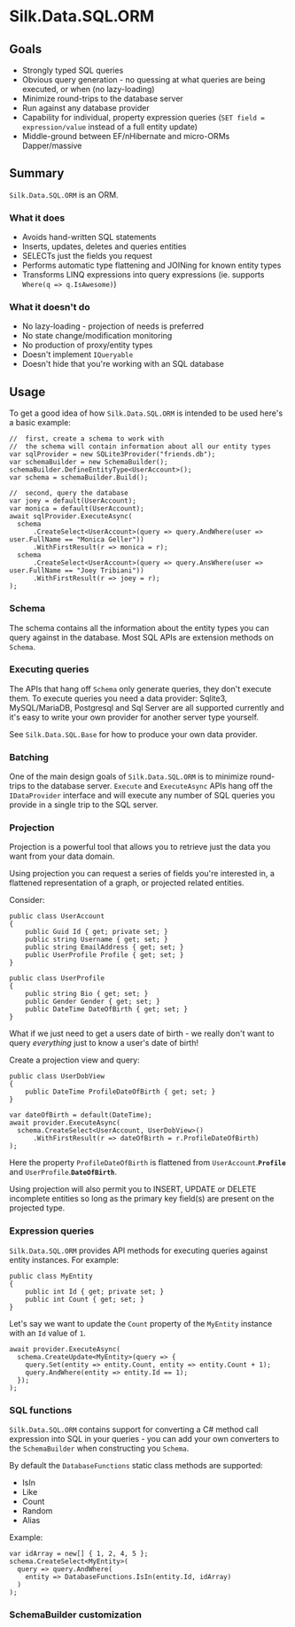 # Silk.Data.SQL.ORM

## Goals

* Strongly typed SQL queries
* Obvious query generation - no quessing at what queries are being executed, or when (no lazy-loading)
* Minimize round-trips to the database server
* Run against any database provider
* Capability for individual, property expression queries (`SET field = expression/value` instead of a full entity update)
* Middle-ground between EF/nHibernate and micro-ORMs Dapper/massive


## Summary

`Silk.Data.SQL.ORM` is an ORM.

### What it does

* Avoids hand-written SQL statements
* Inserts, updates, deletes and queries entities
* SELECTs just the fields you request
* Performs automatic type flattening and JOINing for known entity types
* Transforms LINQ expressions into query expressions (ie. supports `Where(q => q.IsAwesome)`)

### What it doesn't do

* No lazy-loading - projection of needs is preferred
* No state change/modification monitoring
* No production of proxy/entity types
* Doesn't implement `IQueryable`
* Doesn't hide that you're working with an SQL database

## Usage

To get a good idea of how `Silk.Data.SQL.ORM` is intended to be used here's a basic example:

	//  first, create a schema to work with
	//  the schema will contain information about all our entity types
	var sqlProvider = new SQLite3Provider("friends.db");
	var schemaBuilder = new SchemaBuilder();
	schemaBuilder.DefineEntityType<UserAccount>();
	var schema = schemaBuilder.Build();

	//  second, query the database
	var joey = default(UserAccount);
	var monica = default(UserAccount);
	await sqlProvider.ExecuteAsync(
	  schema
    	  .CreateSelect<UserAccount>(query => query.AndWhere(user => user.FullName == "Monica Geller"))
    	  .WithFirstResult(r => monica = r);
	  schema
    	  .CreateSelect<UserAccount>(query => query.AnsWhere(user => user.FullName == "Joey Tribiani"))
    	  .WithFirstResult(r => joey = r);
	);

### Schema

The schema contains all the information about the entity types you can query against in the database. Most SQL APIs are extension methods on `Schema`.

### Executing queries

The APIs that hang off `Schema` only generate queries, they don't execute them. To execute queries you need a data provider: Sqlite3, MySQL/MariaDB, Postgresql and Sql Server are all supported currently and it's easy to write your own provider for another server type yourself.

See `Silk.Data.SQL.Base` for how to produce your own data provider.

### Batching

One of the main design goals of `Silk.Data.SQL.ORM` is to minimize round-trips to the database server. `Execute` and `ExecuteAsync` APIs hang off the `IDataProvider` interface and will execute any number of SQL queries you provide in a single trip to the SQL server.

### Projection

Projection is a powerful tool that allows you to retrieve just the data you want from your data domain.

Using projection you can request a series of fields you're interested in, a flattened representation of a graph, or projected related entities.

Consider:

	public class UserAccount
	{
		public Guid Id { get; private set; }
		public string Username { get; set; }
		public string EmailAddress { get; set; }
		public UserProfile Profile { get; set; }
	}

	public class UserProfile
	{
		public string Bio { get; set; }
		public Gender Gender { get; set; }
		public DateTime DateOfBirth { get; set; }
	}

What if we just need to get a users date of birth - we really don't want to query *everything* just to know a user's date of birth!

Create a projection view and query:

	public class UserDobView
	{
		public DateTime ProfileDateOfBirth { get; set; }
	}

	var dateOfBirth = default(DateTime);
	await provider.ExecuteAsync(
	  schema.CreateSelect<UserAccount, UserDobView>()
    	  .WithFirstResult(r => dateOfBirth = r.ProfileDateOfBirth)
    );

Here the property `ProfileDateOfBirth` is flattened from `UserAccount`.**`Profile`** and `UserProfile`.**`DateOfBirth`**.

Using projection will also permit you to INSERT, UPDATE or DELETE incomplete entities so long as the primary key field(s) are present on the projected type.

### Expression queries

`Silk.Data.SQL.ORM` provides API methods for executing queries against entity instances. For example:

    public class MyEntity
    {
        public int Id { get; private set; }
        public int Count { get; set; }
    }
    
Let's say we want to update the `Count` property of the `MyEntity` instance with an `Id` value of `1`.

    await provider.ExecuteAsync(
      schema.CreateUpdate<MyEntity>(query => {
        query.Set(entity => entity.Count, entity => entity.Count + 1);
        query.AndWhere(entity => entity.Id == 1);
      });
    );

### SQL functions

`Silk.Data.SQL.ORM` contains support for converting a C# method call expression into SQL in your queries - you can add your own converters to the `SchemaBuilder` when constructing you `Schema`.

By default the `DatabaseFunctions` static class methods are supported:

  * IsIn
  * Like
  * Count
  * Random
  * Alias

Example:

    var idArray = new[] { 1, 2, 4, 5 };
    schema.CreateSelect<MyEntity>(
      query => query.AndWhere(
        entity => DatabaseFunctions.IsIn(entity.Id, idArray)
      )
    );

### SchemaBuilder customization